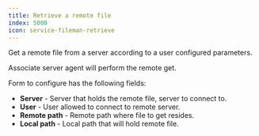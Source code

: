 ```yaml
---
title: Retrieve a remote file
index: 5000
icon: service-fileman-retrieve
---
```


Get a remote file from a server according to a user configured parameters.

Associate server agent will perform the remote get.

Form to configure has the following fields:

- **Server** - Server that holds the remote file, server to connect to.
- **User** - User allowed to connect to remote server.
- **Remote path** - Remote path where file to get resides.
- **Local path** - Local path that will hold remote file.

